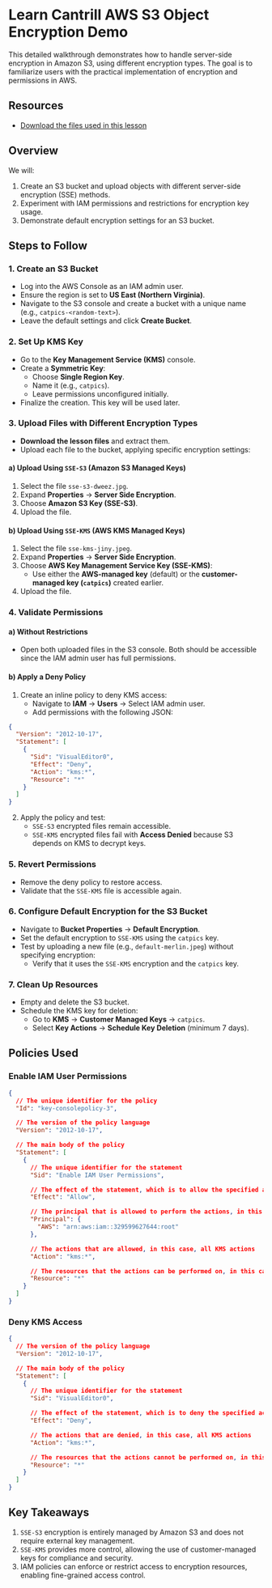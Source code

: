 # Learn Cantrill AWS S3 Object Encryption Demo

This detailed walkthrough demonstrates how to handle server-side encryption in Amazon S3, using different encryption types. The goal is to familiarize users with the practical implementation of encryption and permissions in AWS.

## Resources

- [Download the files used in this lesson](https://learn-cantrill-labs.s3.amazonaws.com/awscoursedemos/0043-aws-mixed-s3-object-encryption/object_encryption.zip)

## Overview

We will:

1. Create an S3 bucket and upload objects with different server-side encryption (SSE) methods.
2. Experiment with IAM permissions and restrictions for encryption key usage.
3. Demonstrate default encryption settings for an S3 bucket.

## Steps to Follow

### 1. Create an S3 Bucket

- Log into the AWS Console as an IAM admin user.
- Ensure the region is set to **US East (Northern Virginia)**.
- Navigate to the S3 console and create a bucket with a unique name (e.g., `catpics-<random-text>`).
- Leave the default settings and click **Create Bucket**.

### 2. Set Up KMS Key

- Go to the **Key Management Service (KMS)** console.
- Create a **Symmetric Key**:
  - Choose **Single Region Key**.
  - Name it (e.g., `catpics`).
  - Leave permissions unconfigured initially.
- Finalize the creation. This key will be used later.

### 3. Upload Files with Different Encryption Types

- **Download the lesson files** and extract them.
- Upload each file to the bucket, applying specific encryption settings:

#### a) Upload Using `SSE-S3` (Amazon S3 Managed Keys)

1. Select the file `sse-s3-dweez.jpg`.
2. Expand **Properties** -> **Server Side Encryption**.
3. Choose **Amazon S3 Key (SSE-S3)**.
4. Upload the file.

#### b) Upload Using `SSE-KMS` (AWS KMS Managed Keys)

1. Select the file `sse-kms-jiny.jpeg`.
2. Expand **Properties** -> **Server Side Encryption**.
3. Choose **AWS Key Management Service Key (SSE-KMS)**:
   - Use either the **AWS-managed key** (default) or the **customer-managed key (`catpics`)** created earlier.
4. Upload the file.

### 4. Validate Permissions

#### a) Without Restrictions

- Open both uploaded files in the S3 console. Both should be accessible since the IAM admin user has full permissions.

#### b) Apply a Deny Policy

1. Create an inline policy to deny KMS access:
   - Navigate to **IAM** -> **Users** -> Select IAM admin user.
   - Add permissions with the following JSON:

```json
{
  "Version": "2012-10-17",
  "Statement": [
    {
      "Sid": "VisualEditor0",
      "Effect": "Deny",
      "Action": "kms:*",
      "Resource": "*"
    }
  ]
}
```

2. Apply the policy and test:
   - `SSE-S3` encrypted files remain accessible.
   - `SSE-KMS` encrypted files fail with **Access Denied** because S3 depends on KMS to decrypt keys.

### 5. Revert Permissions

- Remove the deny policy to restore access.
- Validate that the `SSE-KMS` file is accessible again.

### 6. Configure Default Encryption for the S3 Bucket

- Navigate to **Bucket Properties** -> **Default Encryption**.
- Set the default encryption to `SSE-KMS` using the `catpics` key.
- Test by uploading a new file (e.g., `default-merlin.jpeg`) without specifying encryption:
  - Verify that it uses the `SSE-KMS` encryption and the `catpics` key.

### 7. Clean Up Resources

- Empty and delete the S3 bucket.
- Schedule the KMS key for deletion:
  - Go to **KMS** -> **Customer Managed Keys** -> `catpics`.
  - Select **Key Actions** -> **Schedule Key Deletion** (minimum 7 days).

## Policies Used

### Enable IAM User Permissions

```json
{
  // The unique identifier for the policy
  "Id": "key-consolepolicy-3",

  // The version of the policy language
  "Version": "2012-10-17",

  // The main body of the policy
  "Statement": [
    {
      // The unique identifier for the statement
      "Sid": "Enable IAM User Permissions",

      // The effect of the statement, which is to allow the specified actions
      "Effect": "Allow",

      // The principal that is allowed to perform the actions, in this case, the root user of the specified AWS account
      "Principal": {
        "AWS": "arn:aws:iam::329599627644:root"
      },

      // The actions that are allowed, in this case, all KMS actions
      "Action": "kms:*",

      // The resources that the actions can be performed on, in this case, all resources
      "Resource": "*"
    }
  ]
}
```

### Deny KMS Access

```json
{
  // The version of the policy language
  "Version": "2012-10-17",

  // The main body of the policy
  "Statement": [
    {
      // The unique identifier for the statement
      "Sid": "VisualEditor0",

      // The effect of the statement, which is to deny the specified actions
      "Effect": "Deny",

      // The actions that are denied, in this case, all KMS actions
      "Action": "kms:*",

      // The resources that the actions cannot be performed on, in this case, all resources
      "Resource": "*"
    }
  ]
}
```

## Key Takeaways

1. `SSE-S3` encryption is entirely managed by Amazon S3 and does not require external key management.
2. `SSE-KMS` provides more control, allowing the use of customer-managed keys for compliance and security.
3. IAM policies can enforce or restrict access to encryption resources, enabling fine-grained access control.
